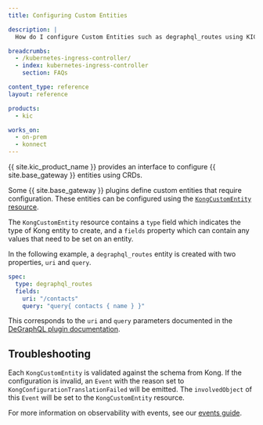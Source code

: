 ```yaml
---
title: Configuring Custom Entities

description: |
  How do I configure Custom Entities such as degraphql_routes using KIC?

breadcrumbs:
  - /kubernetes-ingress-controller/
  - index: kubernetes-ingress-controller
    section: FAQs

content_type: reference
layout: reference

products:
  - kic

works_on:
  - on-prem
  - konnect
---
```


{{ site.kic_product_name }} provides an interface to configure {{ site.base_gateway }} entities using CRDs.

Some {{ site.base_gateway }} plugins define custom entities that require configuration. These entities can be configured using the [`KongCustomEntity` resource](/kubernetes-ingress-controller/reference/custom-resources/#kongcustomentity).

The `KongCustomEntity` resource contains a `type` field which indicates the type of Kong entity to create, and a `fields` property which can contain any values that need to be set on an entity.

In the following example, a `degraphql_routes` entity is created with two properties, `uri` and `query`.

```yaml
spec:
  type: degraphql_routes
  fields:
    uri: "/contacts"
    query: "query{ contacts { name } }"
```

This corresponds to the `uri` and `query` parameters documented in the [DeGraphQL plugin documentation](/plugins/degraphql/).

## Troubleshooting

Each `KongCustomEntity` is validated against the schema from Kong.  If the configuration is invalid, an `Event` with the reason set to `KongConfigurationTranslationFailed` will be emitted.  The `involvedObject` of this `Event` will be set to the `KongCustomEntity` resource.

For more information on observability with events, see our [events guide](/kubernetes-ingress-controller/observability/events/).